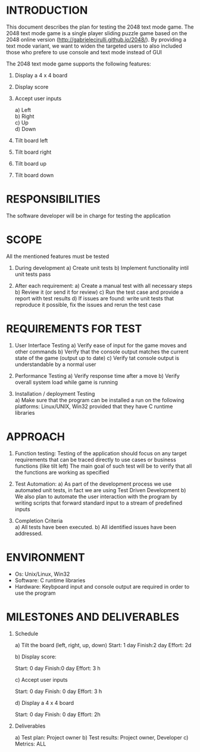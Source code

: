 INTRODUCTION
========

This document describes the plan for testing the 2048 text mode game. 
The 2048 text mode game is a single player sliding puzzle game based on the 2048 online version (http://gabrielecirulli.github.io/2048/).
By providing a text mode variant, we want to widen the targeted users to also included those who prefere to use console and text mode instead of GUI

The 2048 text mode game supports the following features:

1) Display a 4 x 4 board 	
2) Display score    
3) Accept user inputs 
  
   a) Left   	
   b) Right  	 
   c) Up  	 
   d) Down 	  
   
4) Tilt board left   
5) Tilt board right 	  
6) Tilt board up   	
7) Tilt board down 	  


RESPONSIBILITIES
========

The software developer will be in charge for testing the application

SCOPE
========

All the mentioned features must be tested

1) During development
	a) Create unit tests
	b) Implement functionality intil unit tests pass

2) After each requirement:
	a) Create a manual test with all necessary steps
	b) Review it (or send it for review) 
	c) Run the test case and provide a report with test results 
	d) If issues are found: write unit tests that reproduce it possible, fix the issues and rerun the test case

REQUIREMENTS FOR TEST
========

1) User Interface Testing
	a) Verify ease of input for the game moves and other commands
	b) Verify that the console output matches the current state of the game (output up to date)
	c) Verify tat console output is understandable by a normal user

2) Performance Testing
	a) Verify response time after a move
	b) Verify overall system load while game is running

3) Installation / deployment Testing  
	a) Make sure that the program can be installed a run on the following platforms: Linux/UNIX, Win32 provided that they have C runtime libraries

APPROACH
========
 
1) Function testing:
   Testing of the application should focus on any target requirements that can be traced directly to use cases or business functions (like tilt left)
   The main goal of such test will be to verify that all the functions are working as specified
2) Test Automation: 
	a) As part of the development process we use automated unit tests, in fact we are using Test Driven Development 
	b) We also plan to automate the user interaction with the program by writing scripts that forward standard input to a stream of predefined inputs

3) Completion Criteria	
	a) All tests have been executed.
	b) All identified issues have been addressed.

ENVIRONMENT
========

- Os: Unix/Linux, Win32
- Software: C runtime libraries
- Hardware: Keybpoard input and console output are required in order to use the program

MILESTONES AND DELIVERABLES
========

1) Schedule

   a) Tilt the board (left, right, up, down)
	 Start: 1 day 
	 Finish:2 day 
	 Effort: 2d

   b) Display score:

	 Start: 0 day 
	 Finish:0 day 
	 Effort: 3 h

   c) Accept user inputs

	Start: 0 day 
	Finish: 0 day 
	Effort: 3 h

   d) Display a 4 x 4 board

 	Start: 0 day 
	Finish: 0 day 
	Effort: 2h

   

2) Deliverables 

	a) Test plan: Project owner
	b) Test results: Project owner, Developer
	c) Metrics: ALL
